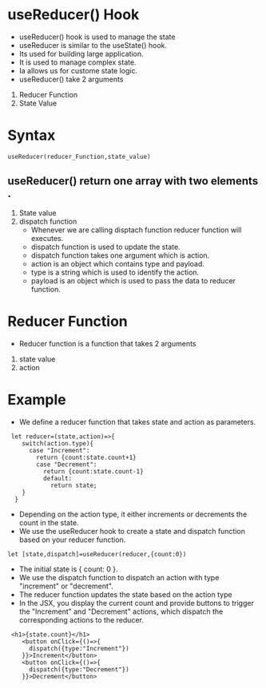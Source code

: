 # useReducer() Hook
* useReducer() hook is used to manage the state
* useReducer is similar to the useState() hook.
* Its used for building large application.
* It is used to manage complex state.
* Ia allows us for custome state logic.
* useReducer() take 2 arguments
1) Reducer Function
2) State Value

# Syntax 
```
useReducer(reducer_Function,state_value)
```
## useReducer() return one array with two elements .
1) State value
2) dispatch function
     - Whenever we are calling disptach function reducer function will executes.
     - dispatch function is used to update the state.
     - dispatch function takes one argument which is action.
     - action is an object which contains type and payload.
     - type is a string which is used to identify the action.
     - payload is an object which is used to pass the data to reducer function.
     
# Reducer Function
* Reducer function is a function that takes 2 arguments
1) state value
2) action

 # Example




* We define a reducer function that takes state and action as parameters.
```
 let reducer=(state,action)=>{
    switch(action.type){
      case "Increment":
        return {count:state.count+1}
        case "Decrement":
          return {count:state.count-1}
          default:
            return state;
    }
  }
```
*  Depending on the action type, it either increments or decrements the count in the state.
* We use the useReducer hook to create a state and dispatch function based on your reducer function.
```
let [state,dispatch]=useReducer(reducer,{count:0})
```
* The initial state is { count: 0 }.
* We use the dispatch function to dispatch an action with type "increment" or "decrement".
* The reducer function updates the state based on the action type
* In the JSX, you display the current count and provide buttons to trigger the "Increment" and "Decrement" actions, which dispatch the corresponding actions to the reducer.
```
 <h1>{state.count}</h1>
    <button onClick={()=>{
      dispatch({type:"Increment"})
    }}>Increment</button>
    <button onClick={()=>{
      dispatch({type:"Decrement"})
    }}>Decrement</button>
```



